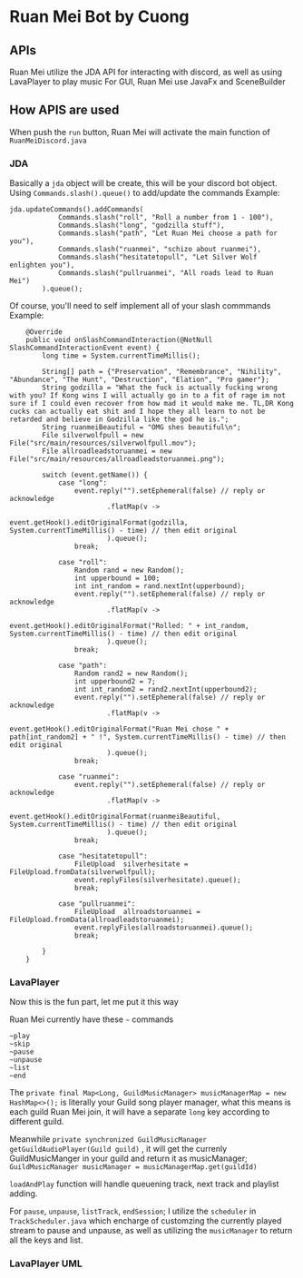 # Ruan Mei Bot by Cuong

## APIs
Ruan Mei utilize the JDA API for interacting with discord, as well as using LavaPlayer to play music
For GUI, Ruan Mei use JavaFx and SceneBuilder

## How APIS are used
When push the ```run``` button, Ruan Mei will activate the main function of  ```RuanMeiDiscord.java```
### JDA
Basically a ```jda``` object will be create, this will be your discord bot object.
Using ```Commands.slash().queue()``` to add/update the commands
Example:
```
jda.updateCommands().addCommands(
            Commands.slash("roll", "Roll a number from 1 - 100"),
            Commands.slash("long", "godzilla stuff"),
            Commands.slash("path", "Let Ruan Mei choose a path for you"),
            Commands.slash("ruanmei", "schizo about ruanmei"),
            Commands.slash("hesitatetopull", "Let Silver Wolf enlighten you"),
            Commands.slash("pullruanmei", "All roads lead to Ruan Mei")
        ).queue();
```
Of course, you'll need to self implement all of your slash commmands
Example:
```
    @Override
    public void onSlashCommandInteraction(@NotNull SlashCommandInteractionEvent event) {
        long time = System.currentTimeMillis();

        String[] path = {"Preservation", "Remembrance", "Nihility", "Abundance", "The Hunt", "Destruction", "Elation", "Pro gamer"};
        String godzilla = "What the fuck is actually fucking wrong with you? If Kong wins I will actually go in to a fit of rage im not sure if I could even recover from how mad it would make me. TL,DR Kong cucks can actually eat shit and I hope they all learn to not be retarded and believe in Godzilla like the god he is.";
        String ruanmeiBeautiful = "OMG shes beautiful\n";
        File silverwolfpull = new File("src/main/resources/silverwolfpull.mov");
        File allroadleadstoruanmei = new File("src/main/resources/allroadleadstoruanmei.png");

        switch (event.getName()) {
            case "long":
                event.reply("").setEphemeral(false) // reply or acknowledge
                        .flatMap(v ->
                                event.getHook().editOriginalFormat(godzilla, System.currentTimeMillis() - time) // then edit original
                        ).queue();
                break;

            case "roll":
                Random rand = new Random();
                int upperbound = 100;
                int int_random = rand.nextInt(upperbound);
                event.reply("").setEphemeral(false) // reply or acknowledge
                        .flatMap(v ->
                                event.getHook().editOriginalFormat("Rolled: " + int_random, System.currentTimeMillis() - time) // then edit original
                        ).queue();
                break;

            case "path":
                Random rand2 = new Random();
                int upperbound2 = 7;
                int int_random2 = rand2.nextInt(upperbound2);
                event.reply("").setEphemeral(false) // reply or acknowledge
                        .flatMap(v ->
                                event.getHook().editOriginalFormat("Ruan Mei chose " + path[int_random2] + " !", System.currentTimeMillis() - time) // then edit original
                        ).queue();
                break;

            case "ruanmei":
                event.reply("").setEphemeral(false) // reply or acknowledge
                        .flatMap(v ->
                                event.getHook().editOriginalFormat(ruanmeiBeautiful, System.currentTimeMillis() - time) // then edit original
                        ).queue();
                break;

            case "hesitatetopull":
                FileUpload  silverhesitate = FileUpload.fromData(silverwolfpull);
                event.replyFiles(silverhesitate).queue();
                break;

            case "pullruanmei":
                FileUpload  allroadstoruanmei = FileUpload.fromData(allroadleadstoruanmei);
                event.replyFiles(allroadstoruanmei).queue();
                break;

        }
    }
```
### LavaPlayer
Now this is the fun part, let me put it this way

Ruan Mei currently have these ```~``` commands
```
~play
~skip
~pause
~unpause
~list
~end
```

The ```private final Map<Long, GuildMusicManager> musicManagerMap = new HashMap<>();``` is literally your Guild song player manager, what this means is each guild Ruan Mei join, it will have a separate ```long``` key according to different guild.

Meanwhile ```private synchronized GuildMusicManager getGuildAudioPlayer(Guild guild)``` , it will get the currenly GuildMusicManger in your guild and return it as musicManager; ```GuildMusicManager musicManager = musicManagerMap.get(guildId)```

```loadAndPlay``` function will handle queuening track, next track and playlist adding.

For ```pause```, ```unpause```, ```listTrack```, ```endSession```; I utilize the ```scheduler``` in ```TrackScheduler.java``` which encharge of customzing the currently played stream to pause and unpause, as well as utilizing the ```musicManager``` to return all the keys and list.

### LavaPlayer UML
